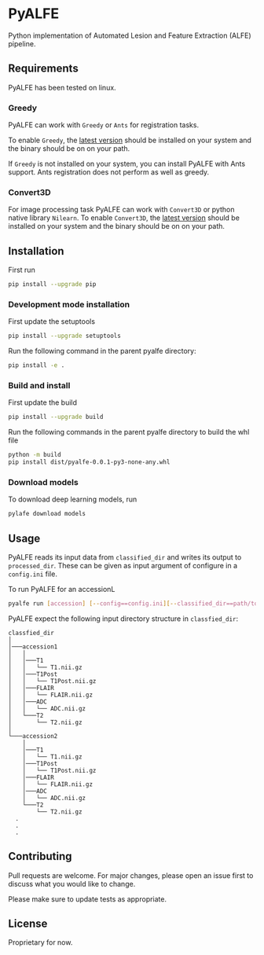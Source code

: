 # PyALFE

Python implementation of Automated Lesion and Feature Extraction (ALFE) pipeline. 

## Requirements
PyALFE has been tested on linux.

### Greedy
PyALFE can work with `Greedy` or `Ants` for registration tasks. 

To enable `Greedy`, the [latest version](https://sourceforge.net/projects/greedy-reg/files/latest/download) should be installed on your system and the binary should be on on your path. 


If `Greedy` is not installed on your system, you can install PyALFE with Ants support. Ants registration does not perform as well as greedy.

### Convert3D
For image processing task PyALFE can work with `Convert3D` or python native library `Nilearn`. To enable `Convert3D`, the [latest version](https://sourceforge.net/projects/c3d/files/latest/download) should be installed on your system and the binary should be on on your path. 

## Installation

First run

```bash
pip install --upgrade pip
```

### Development mode installation

First update the setuptools
```bash
pip install --upgrade setuptools
```

Run the following command in the parent pyalfe directory:

```bash
pip install -e .
```

### Build and install

First update the build
```bash
pip install --upgrade build
```

Run the following commands in the parent pyalfe directory to build the whl file
```bash
python -m build
pip install dist/pyalfe-0.0.1-py3-none-any.whl
```

### Download models
To download deep learning models, run
```bash
pylafe download models
```
## Usage

PyALFE reads its input data from `classified_dir` and writes its output to `processed_dir`. These can be given as input argument of configure in a `config.ini` file.

To run PyALFE for an accessionL

```bash
pyalfe run [accession] [--config==config.ini][--classified_dir==path/to/classified] [--processed_dir==path/to/processed] 
```

PyALFE expect the following input directory structure in `classfied_dir`:

```
classfied_dir  
│
│───accession1
│   │
│   │───T1
│   │   └── T1.nii.gz
│   │───T1Post
│   │   └── T1Post.nii.gz
│   │───FLAIR
│   │   └── FLAIR.nii.gz  
│   │───ADC
│   │   └── ADC.nii.gz 
│   └───T2
│       └── T2.nii.gz
│
└───accession2
    │
    │───T1
    │   └── T1.nii.gz
    │───T1Post
    │   └── T1Post.nii.gz
    │───FLAIR
    │   └── FLAIR.nii.gz  
    │───ADC
    │   └── ADC.nii.gz 
    └───T2
        └── T2.nii.gz
  .
  .
  .
```


## Contributing
Pull requests are welcome. For major changes, please open an issue first to discuss what you would like to change.

Please make sure to update tests as appropriate.

## License
Proprietary for now.
